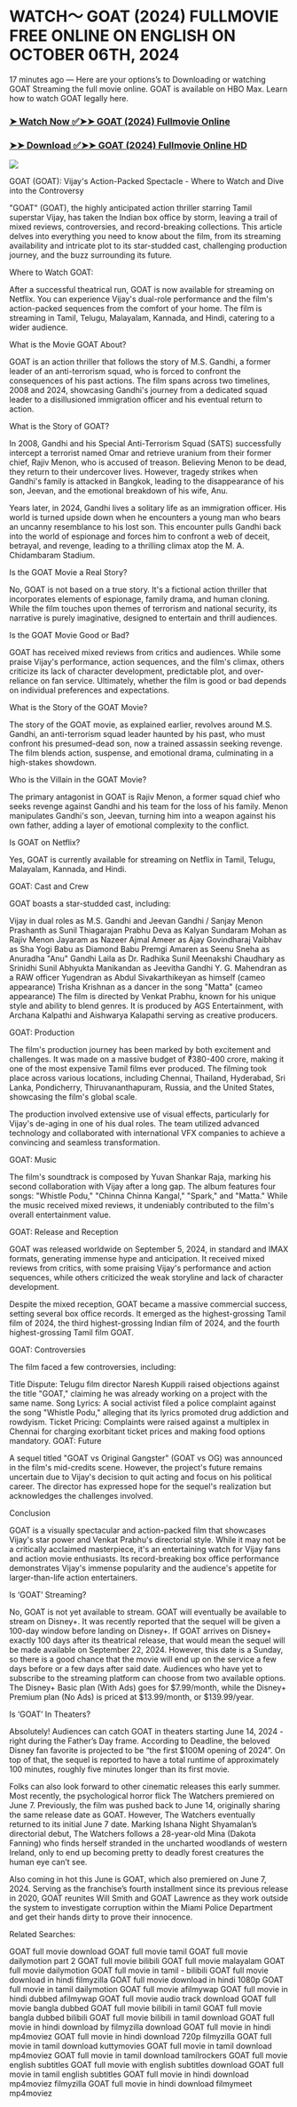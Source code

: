 # WATCH～ GOAT (2024) FULLMOVIE FREE ONLINE ON ENGLISH ON OCTOBER 06TH, 2024
17 minutes ago — Here are your options’s to Downloading or watching GOAT Streaming the full movie online. GOAT is available on HBO Max. Learn how to watch GOAT legally here.


### [➤ Watch Now ✅➤➤ GOAT (2024) Fullmovie Online](https://cutt.ly/neYtyxZF)

### [➤➤ Download ✅➤➤ GOAT (2024) Fullmovie Online HD](https://cutt.ly/neYtyxZF)

<p dir="auto"><a href="https://cutt.ly/neYtyxZF" title="PLAY NOW" rel="nofollow"><img src="https://i.imgur.com/jhNGoEt.gif" style="max-width: 100%;"></a></p>

GOAT (GOAT): Vijay's Action-Packed Spectacle - Where to Watch and Dive into the Controversy

"GOAT" (GOAT), the highly anticipated action thriller starring Tamil superstar Vijay, has taken the Indian box office by storm, leaving a trail of mixed reviews, controversies, and record-breaking collections. This article delves into everything you need to know about the film, from its streaming availability and intricate plot to its star-studded cast, challenging production journey, and the buzz surrounding its future.

Where to Watch GOAT:

After a successful theatrical run, GOAT is now available for streaming on Netflix. You can experience Vijay's dual-role performance and the film's action-packed sequences from the comfort of your home. The film is streaming in Tamil, Telugu, Malayalam, Kannada, and Hindi, catering to a wider audience.

What is the Movie GOAT About?

GOAT is an action thriller that follows the story of M.S. Gandhi, a former leader of an anti-terrorism squad, who is forced to confront the consequences of his past actions. The film spans across two timelines, 2008 and 2024, showcasing Gandhi's journey from a dedicated squad leader to a disillusioned immigration officer and his eventual return to action.

What is the Story of GOAT?

In 2008, Gandhi and his Special Anti-Terrorism Squad (SATS) successfully intercept a terrorist named Omar and retrieve uranium from their former chief, Rajiv Menon, who is accused of treason. Believing Menon to be dead, they return to their undercover lives. However, tragedy strikes when Gandhi's family is attacked in Bangkok, leading to the disappearance of his son, Jeevan, and the emotional breakdown of his wife, Anu.

Years later, in 2024, Gandhi lives a solitary life as an immigration officer. His world is turned upside down when he encounters a young man who bears an uncanny resemblance to his lost son. This encounter pulls Gandhi back into the world of espionage and forces him to confront a web of deceit, betrayal, and revenge, leading to a thrilling climax atop the M. A. Chidambaram Stadium.

Is the GOAT Movie a Real Story?

No, GOAT is not based on a true story. It's a fictional action thriller that incorporates elements of espionage, family drama, and human cloning. While the film touches upon themes of terrorism and national security, its narrative is purely imaginative, designed to entertain and thrill audiences.

Is the GOAT Movie Good or Bad?

GOAT has received mixed reviews from critics and audiences. While some praise Vijay's performance, action sequences, and the film's climax, others criticize its lack of character development, predictable plot, and over-reliance on fan service. Ultimately, whether the film is good or bad depends on individual preferences and expectations.

What is the Story of the GOAT Movie?

The story of the GOAT movie, as explained earlier, revolves around M.S. Gandhi, an anti-terrorism squad leader haunted by his past, who must confront his presumed-dead son, now a trained assassin seeking revenge. The film blends action, suspense, and emotional drama, culminating in a high-stakes showdown.

Who is the Villain in the GOAT Movie?

The primary antagonist in GOAT is Rajiv Menon, a former squad chief who seeks revenge against Gandhi and his team for the loss of his family. Menon manipulates Gandhi's son, Jeevan, turning him into a weapon against his own father, adding a layer of emotional complexity to the conflict.

Is GOAT on Netflix?

Yes, GOAT is currently available for streaming on Netflix in Tamil, Telugu, Malayalam, Kannada, and Hindi.

GOAT: Cast and Crew

GOAT boasts a star-studded cast, including:

Vijay in dual roles as M.S. Gandhi and Jeevan Gandhi / Sanjay Menon
Prashanth as Sunil Thiagarajan
Prabhu Deva as Kalyan Sundaram
Mohan as Rajiv Menon
Jayaram as Nazeer
Ajmal Ameer as Ajay Govindharaj
Vaibhav as Sha
Yogi Babu as Diamond Babu
Premgi Amaren as Seenu
Sneha as Anuradha "Anu" Gandhi
Laila as Dr. Radhika Sunil
Meenakshi Chaudhary as Srinidhi Sunil
Abhyukta Manikandan as Jeevitha Gandhi
Y. G. Mahendran as a RAW officer
Yugendran as Abdul
Sivakarthikeyan as himself (cameo appearance)
Trisha Krishnan as a dancer in the song "Matta" (cameo appearance)
The film is directed by Venkat Prabhu, known for his unique style and ability to blend genres. It is produced by AGS Entertainment, with Archana Kalpathi and Aishwarya Kalapathi serving as creative producers.

GOAT: Production

The film's production journey has been marked by both excitement and challenges. It was made on a massive budget of ₹380-400 crore, making it one of the most expensive Tamil films ever produced. The filming took place across various locations, including Chennai, Thailand, Hyderabad, Sri Lanka, Pondicherry, Thiruvananthapuram, Russia, and the United States, showcasing the film's global scale.

The production involved extensive use of visual effects, particularly for Vijay's de-aging in one of his dual roles. The team utilized advanced technology and collaborated with international VFX companies to achieve a convincing and seamless transformation.

GOAT: Music

The film's soundtrack is composed by Yuvan Shankar Raja, marking his second collaboration with Vijay after a long gap. The album features four songs: "Whistle Podu," "Chinna Chinna Kangal," "Spark," and "Matta." While the music received mixed reviews, it undeniably contributed to the film's overall entertainment value.

GOAT: Release and Reception

GOAT was released worldwide on September 5, 2024, in standard and IMAX formats, generating immense hype and anticipation. It received mixed reviews from critics, with some praising Vijay's performance and action sequences, while others criticized the weak storyline and lack of character development.

Despite the mixed reception, GOAT became a massive commercial success, setting several box office records. It emerged as the highest-grossing Tamil film of 2024, the third highest-grossing Indian film of 2024, and the fourth highest-grossing Tamil film GOAT.

GOAT: Controversies

The film faced a few controversies, including:

Title Dispute: Telugu film director Naresh Kuppili raised objections against the title "GOAT," claiming he was already working on a project with the same name.
Song Lyrics: A social activist filed a police complaint against the song "Whistle Podu," alleging that its lyrics promoted drug addiction and rowdyism.
Ticket Pricing: Complaints were raised against a multiplex in Chennai for charging exorbitant ticket prices and making food options mandatory.
GOAT: Future

A sequel titled "GOAT vs Original Gangster" (GOAT vs OG) was announced in the film's mid-credits scene. However, the project's future remains uncertain due to Vijay's decision to quit acting and focus on his political career. The director has expressed hope for the sequel's realization but acknowledges the challenges involved.

Conclusion

GOAT is a visually spectacular and action-packed film that showcases Vijay's star power and Venkat Prabhu's directorial style. While it may not be a critically acclaimed masterpiece, it's an entertaining watch for Vijay fans and action movie enthusiasts. Its record-breaking box office performance demonstrates Vijay's immense popularity and the audience's appetite for larger-than-life action entertainers.



Is ‘GOAT’ Streaming?

No, GOAT is not yet available to stream. GOAT will eventually be available to stream on Disney+. It was recently reported that the sequel will be given a 100-day window before landing on Disney+. If GOAT arrives on Disney+ exactly 100 days after its theatrical release, that would mean the sequel will be made available on September 22, 2024. However, this date is a Sunday, so there is a good chance that the movie will end up on the service a few days before or a few days after said date. Audiences who have yet to subscribe to the streaming platform can choose from two available options. The Disney+ Basic plan (With Ads) goes for $7.99/month, while the Disney+ Premium plan (No Ads) is priced at $13.99/month, or $139.99/year.

Is ‘GOAT’ In Theaters?

Absolutely! Audiences can catch GOAT in theaters starting June 14, 2024 - right during the Father’s Day frame. According to Deadline, the beloved Disney fan favorite is projected to be “the first $100M opening of 2024”. On top of that, the sequel is reported to have a total runtime of approximately 100 minutes, roughly five minutes longer than its first movie.

Folks can also look forward to other cinematic releases this early summer. Most recently, the psychological horror flick The Watchers premiered on June 7. Previously, the film was pushed back to June 14, originally sharing the same release date as GOAT. However, The Watchers eventually returned to its initial June 7 date. Marking Ishana Night Shyamalan’s directorial debut, The Watchers follows a 28-year-old Mina (Dakota Fanning) who finds herself stranded in the uncharted woodlands of western Ireland, only to end up becoming pretty to deadly forest creatures the human eye can’t see.

Also coming in hot this June is GOAT, which also premiered on June 7, 2024. Serving as the franchise’s fourth installment since its previous release in 2020, GOAT reunites Will Smith and GOAT Lawrence as they work outside the system to investigate corruption within the Miami Police Department and get their hands dirty to prove their innocence.


Related Searches:

GOAT full movie download
GOAT full movie tamil
GOAT full movie dailymotion part 2
GOAT full movie bilibili
GOAT full movie malayalam
GOAT full movie dailymotion
GOAT full movie in tamil - bilibili
GOAT full movie download in hindi filmyzilla
GOAT full movie download in hindi 1080p
GOAT full movie in tamil dailymotion
GOAT full movie afilmywap
GOAT full movie in hindi dubbed afilmywap
GOAT full movie audio track download
GOAT full movie bangla dubbed
GOAT full movie bilibili in tamil
GOAT full movie bangla dubbed bilibili
GOAT full movie bilibili in tamil download
GOAT full movie in hindi download by filmyzilla
download GOAT full movie in hindi mp4moviez
GOAT full movie in hindi download 720p filmyzilla
GOAT full movie in tamil download kuttymovies
GOAT full movie in tamil download mp4moviez
GOAT full movie in tamil download tamilrockers
GOAT full movie english subtitles
GOAT full movie with english subtitles download
GOAT full movie in tamil english subtitles
GOAT full movie in hindi download mp4moviez filmyzilla
GOAT full movie in hindi download filmymeet mp4moviez
